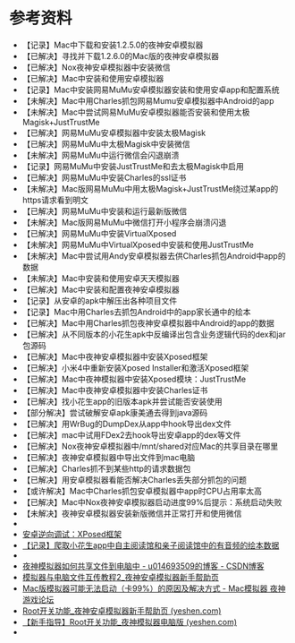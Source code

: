 # 参考资料

* 【记录】Mac中下载和安装1.2.5.0的夜神安卓模拟器
* 【已解决】寻找并下载1.2.6.0的Mac版的夜神安卓模拟器
* 【已解决】Nox夜神安卓模拟器中安装微信
* 【已解决】Mac中安装和使用安卓模拟器
* 【记录】Mac中安装网易MuMu安卓模拟器安装和使用安卓app和配置系统
* 【未解决】Mac中用Charles抓包网易Mumu安卓模拟器中Android的app
* 【未解决】Mac中尝试网易MuMu安卓模拟器能否安装和使用太极Magisk+JustTrustMe
* 【已解决】网易MuMu安卓模拟器中安装太极Magisk
* 【已解决】网易MuMu中太极Magisk中安装微信
* 【未解决】网易MuMu中运行微信会闪退崩溃
* 【记录】网易MuMu中安装JustTrustMe和去太极Magisk中启用
* 【已解决】网易MuMu中安装Charles的ssl证书
* 【未解决】Mac版网易MuMu中用太极Magisk+JustTrustMe绕过某app的https请求看到明文
* 【已解决】网易MuMu中安装和运行最新版微信
* 【未解决】Mac版网易MuMu中微信打开小程序会崩溃闪退
* 【已解决】网易MuMu中安装VirtualXposed
* 【未解决】网易MuMu中VirtualXposed中安装和使用JustTrustMe
* 【未解决】Mac中尝试用Andy安卓模拟器去供Charles抓包Android中app的数据
* 【未解决】Mac中安装和使用安卓天天模拟器
* 【已解决】Mac中安装和配置夜神安卓模拟器
* 【记录】从安卓的apk中解压出各种项目文件
* 【记录】Mac中用Charles去抓包Android中的app家长通中的绘本
* 【已解决】Mac中用Charles抓包夜神安卓模拟器中Android的app的数据
* 【已解决】从不同版本的小花生apk中反编译出包含业务逻辑代码的dex和jar包源码
* 【已解决】Mac中夜神安卓模拟器中安装Xposed框架
* 【已解决】小米4中重新安装Xposed Installer和激活Xposed框架
* 【已解决】Mac中夜神模拟器中安装Xposed模块：JustTrustMe
* 【已解决】Mac中夜神安卓模拟器中安装Charles证书
* 【已解决】找小花生app的旧版本apk并尝试能否安装使用
* 【部分解决】尝试破解安卓apk康美通去得到java源码
* 【已解决】用WrBug的DumpDex从app中hook导出dex文件
* 【已解决】mac中试用FDex2去hook导出安卓app的dex等文件
* 【已解决】Nox夜神安卓模拟器中/mnt/shared对应Mac的共享目录在哪里
* 【已解决】夜神安卓模拟器中导出文件到mac电脑
* 【已解决】Charles抓不到某些http的请求数据包
* 【已解决】用安卓模拟器看能否解决Charles丢失部分抓包的问题
* 【或许解决】Mac中Charles抓包安卓模拟器中app时CPU占用率太高
* 【已解决】Mac中Nox夜神安卓模拟器启动进度99%后提示：系统启动失败
* 【未解决】夜神安卓模拟器安装新版微信并正常打开和使用微信
* 
* [安卓逆向调试：XPosed框架](https://book.crifan.org/books/android_re_xposed_framework/website/)
* [【记录】爬取小花生app中自主阅读馆和亲子阅读馆中的有音频的绘本数据](http://www.crifan.org/crawl_xiaohuasheng_app_self_reading_parent_child_reading_has_audio_storybook_data)
* 
* [夜神模拟器如何共享文件到电脑中 - u014693509的博客 - CSDN博客](https://blog.csdn.net/u014693509/article/details/82414926)
* [模拟器与电脑文件互传教程2_夜神安卓模拟器新手帮助页](https://www.yeshen.com/faqs/Hyh7MLdJb)
* [Mac版模拟器可能无法启动（卡99%）的原因及解决方式 - Mac模拟器 夜神游戏论坛](https://bbs.yeshen.com/forum.php?mod=viewthread&tid=8566)
* [Root开关功能_夜神安卓模拟器新手帮助页 (yeshen.com)](https://www.yeshen.com/faqs/rJSc2SOJb)
* [【新手指导】Root开关功能_夜神模拟器电脑版 (yeshen.com)](https://www.yeshen.com/blog/root/)
* 